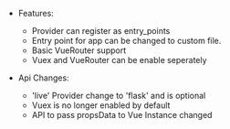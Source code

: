 * Features:
  * Provider can register as entry_points
  * Entry point for app can be changed to custom file.
  * Basic VueRouter support
  * Vuex and VueRouter can be enable seperately

* Api Changes:
  * 'live' Provider change to 'flask' and is optional
  * Vuex is no longer enabled by default
  * API to pass propsData to Vue Instance changed

